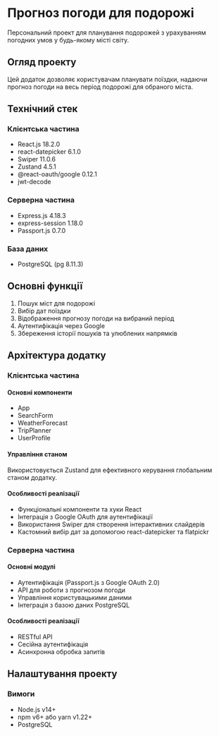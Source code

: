# Прогноз погоди для подорожі

Персональний проект для планування подорожей з урахуванням погодних умов у будь-якому місті світу.

## Огляд проекту

Цей додаток дозволяє користувачам планувати поїздки, надаючи прогноз погоди на весь період подорожі для обраного міста.

## Технічний стек

### Клієнтська частина
- React.js 18.2.0
- react-datepicker 6.1.0
- Swiper 11.0.6
- Zustand 4.5.1
- @react-oauth/google 0.12.1
- jwt-decode

### Серверна частина
- Express.js 4.18.3
- express-session 1.18.0
- Passport.js 0.7.0

### База даних
- PostgreSQL (pg 8.11.3)

## Основні функції

1. Пошук міст для подорожі
2. Вибір дат поїздки
3. Відображення прогнозу погоди на вибраний період
4. Аутентифікація через Google
5. Збереження історії пошуків та улюблених напрямків

## Архітектура додатку

### Клієнтська частина

#### Основні компоненти
- App
- SearchForm
- WeatherForecast
- TripPlanner
- UserProfile

#### Управління станом
Використовується Zustand для ефективного керування глобальним станом додатку.

#### Особливості реалізації
- Функціональні компоненти та хуки React
- Інтеграція з Google OAuth для аутентифікації
- Використання Swiper для створення інтерактивних слайдерів
- Кастомний вибір дат за допомогою react-datepicker та flatpickr

### Серверна частина

#### Основні модулі
- Аутентифікація (Passport.js з Google OAuth 2.0)
- API для роботи з прогнозом погоди
- Управління користувацькими даними
- Інтеграція з базою даних PostgreSQL

#### Особливості реалізації
- RESTful API
- Сесійна аутентифікація
- Асинхронна обробка запитів

## Налаштування проекту

### Вимоги
- Node.js v14+
- npm v6+ або yarn v1.22+
- PostgreSQL

